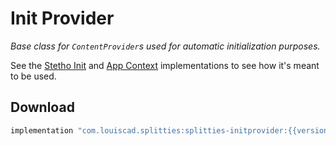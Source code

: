 # Init Provider

*Base class for `ContentProvider`s used for automatic initialization
purposes.*

See the [Stetho Init](../stetho-init) and [App Context](../appctx)
implementations to see how it's meant to be used.

## Download

```groovy
implementation "com.louiscad.splitties:splitties-initprovider:{{version.splitties2}}"
```
